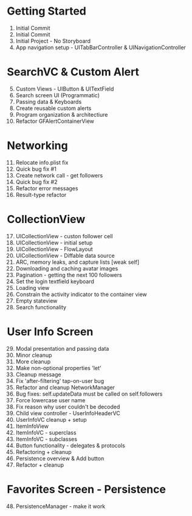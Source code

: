 # Getting Started

1. Initial Commit
2. Initial Commit
3. Initial Project - No Storyboard
4. App navigation setup - UITabBarController & UINavigationController

# SearchVC & Custom Alert
5. Custom Views - UIButton & UITextField
6. Search screen UI (Programmatic)
7. Passing data & Keyboards
8. Create reusable custom alerts
9. Program organization & architectiure
10. Refactor GFAlertContainerView

# Networking
11. Relocate info.plist fix
12. Quick bug fix #1
13. Create network call - get followers
14. Quick bug fix #2
15. Refactor error messages
16. Result-type refactor

# CollectionView
17. UICollectionView - custon follower cell
18. UICollectionView - initial setup
19. UICollectionView - FlowLayout
20. UICollectionView - Diffable data source
21. ARC, memory leaks, and capture lists [weak self]
22. Downloading and caching avatar images
23. Pagination - getting the next 100 followers
24. Set the login textfield keyboard
25. Loading view
26. Constrain the activity indicator to the container view
27. Empty stateview
28. Search functionality

# User Info Screen
29. Modal presentation and passing data
30. Minor cleanup
31. More cleanup
32. Make non-optional properties 'let'
33. Cleanup message
34. Fix 'after-filtering' tap-on-user bug
35. Refactor and cleanup NetworkManager
36. Bug fixes: self.updateData must be called on self.followers
37. Force lowercase user name
38. Fix reason why user couldn't be decoded
39. Child view controller - UserInfoHeaderVC
40. UserInfoVC cleanup + setup
41. ItemInfoView
42. ItemInfoVC - superclass
43. ItemInfoVC - subclasses
44. Button functionality - delegates & protocols
45. Refactoring + cleanup
46. Persistence overview & Add button
47. Refactor + cleanup

# Favorites Screen - Persistence
48. PersistenceManager - make it work
